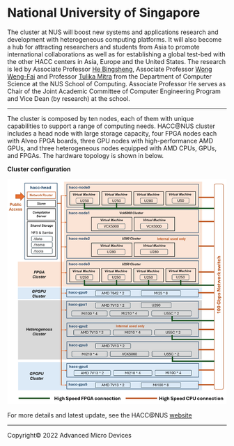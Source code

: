 # National University of Singapore

The cluster at NUS will boost new systems and applications research and development with heterogeneous computing platforms. It will also become a hub for attracting researchers and students from Asia to promote international collaborations as well as for establishing a global test-bed with the other HACC centers in Asia, Europe and the United States.
The research is led by Associate Professor [He Bingsheng](https://www.comp.nus.edu.sg/cs/bio/hebs/), Associate Professor [Wong Weng-Fai](https://www.comp.nus.edu.sg/cs/bio/wongwf/) and Professor [Tulika Mitra](https://www.comp.nus.edu.sg/cs/bio/tulika/) from the Department of Computer Science at the NUS School of Computing. Associate Professor He serves as Chair of the Joint Academic Committee of Computer Engineering Program and Vice Dean (by research) at the school.

------------
The cluster is composed by ten nodes, each of them with unique capabilities to support a range of computing needs. HACC@NUS cluster includes a head node with large storage capacity, four FPGA nodes each with Alveo FPGA boards, three GPU nodes with high-performance AMD GPUs, and three heterogeneous nodes equipped with AMD CPUs, GPUs, and FPGAs.
The hardware topology is shown in below.

**Cluster configuration**

<img src="images/nus/xacc_nus.PNG" alt="NUS" class="responsive">


For more details and latest update, see the HACC@NUS [website](https://xacchead.d2.comp.nus.edu.sg/)

---------------------------------------
<p class="copyright">Copyright&copy; 2022 Advanced Micro Devices</p>
